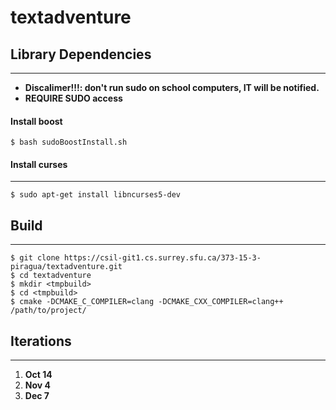 # textadventure

## Library Dependencies
---
* **Discalimer!!!: don't run sudo on school computers, IT will be notified.**
* **REQUIRE SUDO access**
#### Install boost

```
$ bash sudoBoostInstall.sh
```

#### Install curses
---
```
$ sudo apt-get install libncurses5-dev
```

## Build
---
```
$ git clone https://csil-git1.cs.surrey.sfu.ca/373-15-3-piragua/textadventure.git
$ cd textadventure
$ mkdir <tmpbuild>
$ cd <tmpbuild>
$ cmake -DCMAKE_C_COMPILER=clang -DCMAKE_CXX_COMPILER=clang++ /path/to/project/
```
## Iterations
---
1. **Oct 14**
2. **Nov 4**
3. **Dec 7**